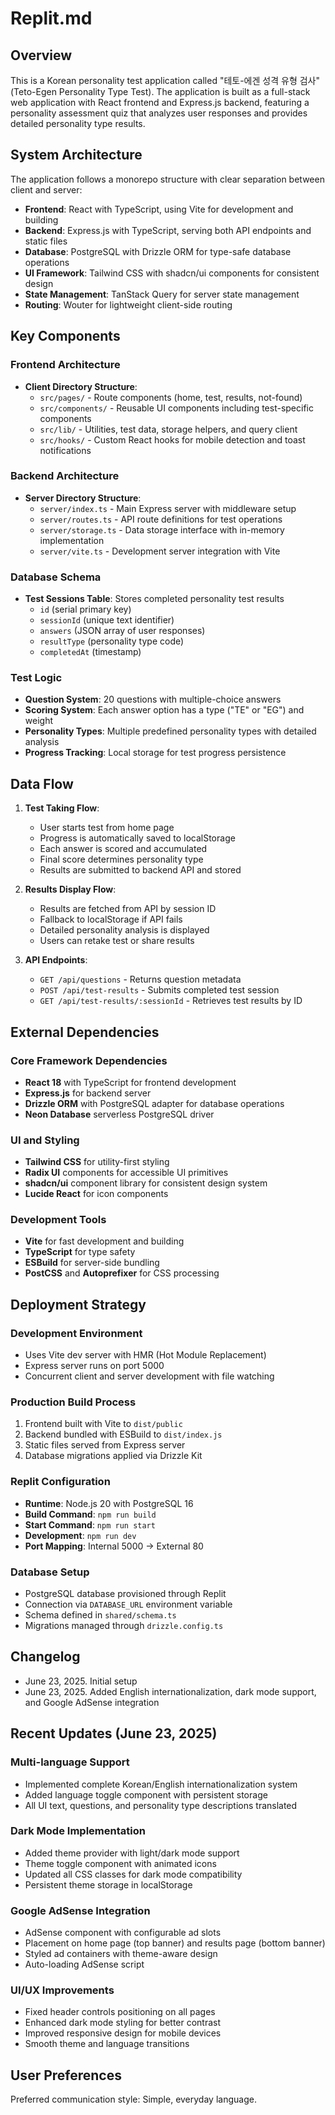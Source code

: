 # Replit.md

## Overview

This is a Korean personality test application called "테토-에겐 성격 유형 검사" (Teto-Egen Personality Type Test). The application is built as a full-stack web application with React frontend and Express.js backend, featuring a personality assessment quiz that analyzes user responses and provides detailed personality type results.

## System Architecture

The application follows a monorepo structure with clear separation between client and server:

- **Frontend**: React with TypeScript, using Vite for development and building
- **Backend**: Express.js with TypeScript, serving both API endpoints and static files
- **Database**: PostgreSQL with Drizzle ORM for type-safe database operations
- **UI Framework**: Tailwind CSS with shadcn/ui components for consistent design
- **State Management**: TanStack Query for server state management
- **Routing**: Wouter for lightweight client-side routing

## Key Components

### Frontend Architecture
- **Client Directory Structure**: 
  - `src/pages/` - Route components (home, test, results, not-found)
  - `src/components/` - Reusable UI components including test-specific components
  - `src/lib/` - Utilities, test data, storage helpers, and query client
  - `src/hooks/` - Custom React hooks for mobile detection and toast notifications

### Backend Architecture
- **Server Directory Structure**:
  - `server/index.ts` - Main Express server with middleware setup
  - `server/routes.ts` - API route definitions for test operations
  - `server/storage.ts` - Data storage interface with in-memory implementation
  - `server/vite.ts` - Development server integration with Vite

### Database Schema
- **Test Sessions Table**: Stores completed personality test results
  - `id` (serial primary key)
  - `sessionId` (unique text identifier)
  - `answers` (JSON array of user responses)
  - `resultType` (personality type code)
  - `completedAt` (timestamp)

### Test Logic
- **Question System**: 20 questions with multiple-choice answers
- **Scoring System**: Each answer option has a type ("TE" or "EG") and weight
- **Personality Types**: Multiple predefined personality types with detailed analysis
- **Progress Tracking**: Local storage for test progress persistence

## Data Flow

1. **Test Taking Flow**:
   - User starts test from home page
   - Progress is automatically saved to localStorage
   - Each answer is scored and accumulated
   - Final score determines personality type
   - Results are submitted to backend API and stored

2. **Results Display Flow**:
   - Results are fetched from API by session ID
   - Fallback to localStorage if API fails
   - Detailed personality analysis is displayed
   - Users can retake test or share results

3. **API Endpoints**:
   - `GET /api/questions` - Returns question metadata
   - `POST /api/test-results` - Submits completed test session
   - `GET /api/test-results/:sessionId` - Retrieves test results by ID

## External Dependencies

### Core Framework Dependencies
- **React 18** with TypeScript for frontend development
- **Express.js** for backend server
- **Drizzle ORM** with PostgreSQL adapter for database operations
- **Neon Database** serverless PostgreSQL driver

### UI and Styling
- **Tailwind CSS** for utility-first styling
- **Radix UI** components for accessible UI primitives
- **shadcn/ui** component library for consistent design system
- **Lucide React** for icon components

### Development Tools
- **Vite** for fast development and building
- **TypeScript** for type safety
- **ESBuild** for server-side bundling
- **PostCSS** and **Autoprefixer** for CSS processing

## Deployment Strategy

### Development Environment
- Uses Vite dev server with HMR (Hot Module Replacement)
- Express server runs on port 5000
- Concurrent client and server development with file watching

### Production Build Process
1. Frontend built with Vite to `dist/public`
2. Backend bundled with ESBuild to `dist/index.js`
3. Static files served from Express server
4. Database migrations applied via Drizzle Kit

### Replit Configuration
- **Runtime**: Node.js 20 with PostgreSQL 16
- **Build Command**: `npm run build`
- **Start Command**: `npm run start`
- **Development**: `npm run dev`
- **Port Mapping**: Internal 5000 → External 80

### Database Setup
- PostgreSQL database provisioned through Replit
- Connection via `DATABASE_URL` environment variable
- Schema defined in `shared/schema.ts`
- Migrations managed through `drizzle.config.ts`

## Changelog
- June 23, 2025. Initial setup
- June 23, 2025. Added English internationalization, dark mode support, and Google AdSense integration

## Recent Updates (June 23, 2025)

### Multi-language Support
- Implemented complete Korean/English internationalization system
- Added language toggle component with persistent storage
- All UI text, questions, and personality type descriptions translated

### Dark Mode Implementation  
- Added theme provider with light/dark mode support
- Theme toggle component with animated icons
- Updated all CSS classes for dark mode compatibility
- Persistent theme storage in localStorage

### Google AdSense Integration
- AdSense component with configurable ad slots
- Placement on home page (top banner) and results page (bottom banner)
- Styled ad containers with theme-aware design
- Auto-loading AdSense script

### UI/UX Improvements
- Fixed header controls positioning on all pages
- Enhanced dark mode styling for better contrast
- Improved responsive design for mobile devices
- Smooth theme and language transitions

## User Preferences

Preferred communication style: Simple, everyday language.